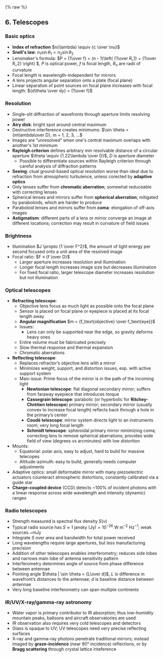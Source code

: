 {% raw %}

## 6. Telescopes

### Basic optics

* **Index of refraction** $n(\lambda) \equiv {c \over \nu}$
* **Snell's law**: $n_1 \sin \theta_1 = n_2 \sin \theta_2$
* Lensmaker's formula: $P = {1\over f} = (n - 1)\left( {1\over R_1} + {1\over R_2} \right)
  $, 
  $P$ is optical power, $f$ is focal length, $R_n$ are radii of curvature
* Focal length is wavelength-independent for mirrors
* A lens projects angular separation onto a plate (focal plane)
* Linear separation of point sources on focal plane increases with focal length:
  ${d\theta \over dy} = {1\over f}$

### Resolution

* Single-slit diffraction of wavefronts through aperture limits resolving power
* **Airy disk**: bright spot around central maximum
* Destructive interference creates minimums: $\sin \theta = {m\lambda\over D}, m = 1, 2, 3, ...$
* Images are “unresolved” when one's central maximum overlaps with
  another's 1st minimum
* **Rayleigh criterion** defines arbitrary min resolvable distance
  of a circular aperture $\theta \equiv {1.22\lambda \over D}$, $D$ is aperture diameter
  * Possible to differentiate sources within Rayleigh criterion through careful
    analysis of diffraction patterns
* **Seeing**: ctual ground-based optical resolution worse than ideal due to
  refraction from atmospheric turbulence, unless corected by **adaptive optics**
* Only lenses suffer from **chromatic aberration**;
  somewhat reduceable with correcting lenses
* Spherical lenses and mirrors suffer from **spherical aberration**;
  mitigated by paraboloids, which are harder to produce
* Paraboloid lenses and mirrors suffer from **coma**: elongation of off-axis images
* **Astigmatism**: different parts of a lens or mirror converge an image
  at different locations; correction may result in curvature of field issues

### Brightness

* Illumination $J \propto {1 \over F^2}$, the amount of light energy per second focused onto a unit
  area of the resolved image
* Focal ratio: $F ≡ {f \over D}$
  * Larger aperture increases resolution and illumination
  * Longer focal length increases image size but decreases illumination
  * For fixed focal ratio, larger telescope diameter increases resolution but
    not illumination

### Optical telescopes

* **Refracting telescope**:
  * Objective lens focus as much light as possible onto the focal plane
  * Sensor is placed on focal plane or eyepiece is placed at its focal length away
  * **Angular magnification** $m = {f_\text{objective} \over f_\text{eye}}$
  * Issues:
    * Lens can only be supported near the edge, so gravity deforms heavy ones
  * Entire volume must be fabricated precisely
  * Slow thermal response and thermal expansion
  * Chromatic aberrations
* **Reflecting telescope**:
  * Replaces refractor’s objective lens with a mirror
  * Minimizes weight, support, and distortion issues,
    esp. with active support system
  * Main issue: Prime focus of the mirror is in the path of the incoming light
    * **Newtonian telescope**: flat diagonal secondary mirror;
      suffers from faraway eyepiece that introduces torque
    * **Cassegrain telescope**: parabolic (or hyperbolic for **Ritchey-Chrétien telescope**) primary mirror;
      secondary mirror (usually convex to increase focal length) reflects back
      through a hole in the primary’s center
    * **Coudé telescope**: mirror system directs light to an instruments room;
      very long focal length
    * **Schmidt telescope**: spheroidal primary mirror minimizing coma;
      correcting lens to remove spherical aberrations;
      provides wide field of view (degrees vs arcminutes) with low distortion
* Mounts:
  * Equatorial: polar axis, easy to adjust, hard to build for massive telecopes
  * Altitude-azimuth: easy to build, generally needs computer adjustments
* Adaptive optics: small deformable mirror with many piezoelectric actuators
  counteract atmospheric distortions, constantly calibrated via a guide star
* **Charge-coupled device** (CCD) detects ~100% of incident photons with a linear
  response across wide wavelength and intensity (dynamic) ranges

### Radio telescopes

* Strength measured is spectral flux density $S(\nu)$
* Typical radio source has $S \approx 1 \text{ jansky (Jy)} = 10^{-26} \text{ W}\text{ m}^{-2}\text{ Hz}^{-1}$;
  weak sources ~mJy
* Integrate $S$ over area and bandwidth for total power received
* Long wavelengths require large apertures, but less manufacturing precision
* Addition of other telescopes enables interferometry;
  reduces side lobes and narrows main lobe of antenna sensitivity pattern
* Interferometry determines angle of source from phase difference between antennae
* Pointing angle $\theta | \sin \theta = {L\over d}$,
  $L$ is difference in wavefront’s distances to the antennae;
  $d$ is baseline distance between antennae
* Very long baseline interferometry can span multiple continents

### IR/UV/X-ray/gamma-ray astronomy

* Water vapor is primary contributor to IR absorption; thus low-humidity
  mountain peaks, balloons and aircraft observatories are used
* IR observation also requires very cold telescopes and detectors
* Glass is opaque to UV; UV telescopes need very precise reflecting surfaces
* X-ray and gamma-ray photons penetrate traditional mirrors;
  instead imaged by **graze-incidence** (near 90° incidence) reflections, or by
  **Bragg scattering** through crystal lattice inteference
